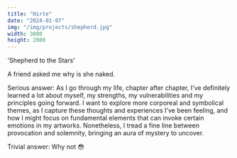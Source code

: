```yaml
---
title: "Hirte"
date: "2024-01-07"
img: "/img/projects/shepherd.jpg"
width: 3000
height: 2000
---
```


'Shepherd to the Stars'

A friend asked me why is she naked.

Serious answer: As I go through my life, chapter after chapter, I've definitely learned a lot about myself, my strengths, my vulnerabilities and my principles going forward. I want to explore more corporeal and symbolical themes, as I capture these thoughts and experiences I've been feeling, and how I might focus on fundamental elements that can invoke certain emotions in my artworks. Nonetheless, I tread a fine line between provocation and solemnity, bringing an aura of mystery to uncover.

Trivial answer: Why not 😳
